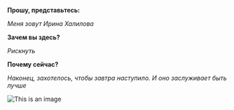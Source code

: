 **Прошу, представьтесь:**

_Меня зовут Ирина Халилова_

**Зачем вы здесь?**

_Рискнуть_

**Почему сейчас?**

_Наконец, захотелось, чтобы завтра наступило. И оно заслуживает быть лучше_

![This is an image](https://bhappy.me/wp-content/uploads/2017/12/main.jpg)
